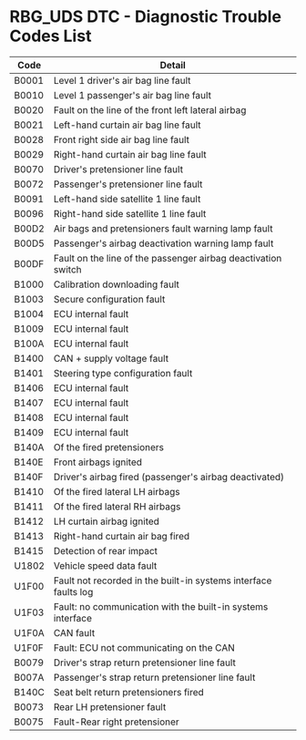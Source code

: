 # RBG_UDS DTC - Diagnostic Trouble Codes List

| Code | Detail |
| - | - |
| B0001 | Level 1 driver's air bag line fault |
| B0010 | Level 1 passenger's air bag line fault |
| B0020 | Fault on the line of the front left lateral airbag |
| B0021 | Left-hand curtain air bag line fault |
| B0028 | Front right side air bag line fault |
| B0029 | Right-hand curtain air bag line fault |
| B0070 | Driver's pretensioner line fault |
| B0072 | Passenger's pretensioner line fault |
| B0091 | Left-hand side satellite 1 line fault |
| B0096 | Right-hand side satellite 1 line fault |
| B00D2 | Air bags and pretensioners fault warning lamp fault |
| B00D5 | Passenger's airbag deactivation warning lamp fault |
| B00DF | Fault on the line of the passenger airbag deactivation switch |
| B1000 | Calibration downloading fault |
| B1003 | Secure configuration fault |
| B1004 | ECU internal fault |
| B1009 | ECU internal fault |
| B100A | ECU internal fault |
| B1400 | CAN + supply voltage fault |
| B1401 | Steering type configuration fault |
| B1406 | ECU internal fault |
| B1407 | ECU internal fault |
| B1408 | ECU internal fault |
| B1409 | ECU internal fault |
| B140A | Of the fired pretensioners |
| B140E | Front airbags ignited |
| B140F | Driver's airbag fired (passenger's airbag deactivated) |
| B1410 | Of the fired lateral LH airbags |
| B1411 | Of the fired lateral RH airbags |
| B1412 | LH curtain airbag ignited |
| B1413 | Right-hand curtain air bag fired |
| B1415 | Detection of rear impact |
| U1802 | Vehicle speed data fault |
| U1F00 | Fault not recorded in the built-in systems interface faults log |
| U1F03 | Fault: no communication with the built-in systems interface |
| U1F0A | CAN fault |
| U1F0F | Fault: ECU not communicating on the CAN |
| B0079 | Driver's strap return pretensioner line fault |
| B007A | Passenger's strap return pretensioner line fault |
| B140C | Seat belt return pretensioners fired |
| B0073 | Rear LH pretensioner fault |
| B0075 | Fault-Rear right pretensioner |
